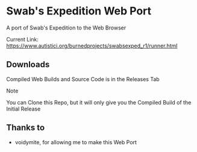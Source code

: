 # Swab's Expedition Web Port
A port of Swab's Expedition to the Web Browser

Current Link: https://www.autistici.org/burnedprojects/swabsexped_r1/runner.html

## Downloads
Compiled Web Builds and Source Code is in the Releases Tab

> [!NOTE]
> You can Clone this Repo, but it will only give you the Compiled Build of the Initial Release

## Thanks to
- voidymite, for allowing me to make this Web Port
